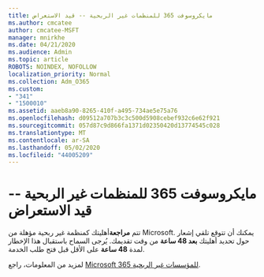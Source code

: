 ```yaml
---
title: مايكروسوفت 365 للمنظمات غير الربحية -- قيد الاستعراض
ms.author: cmcatee
author: cmcatee-MSFT
manager: mnirkhe
ms.date: 04/21/2020
ms.audience: Admin
ms.topic: article
ROBOTS: NOINDEX, NOFOLLOW
localization_priority: Normal
ms.collection: Adm_O365
ms.custom:
- "341"
- "1500010"
ms.assetid: aaeb8a90-8265-410f-a495-734ae5e75a76
ms.openlocfilehash: d09512a707b3c3c500d5908cebef932c6e62f921
ms.sourcegitcommit: 057d87c9d866fa1371d02350420d13774545c028
ms.translationtype: MT
ms.contentlocale: ar-SA
ms.lasthandoff: 05/02/2020
ms.locfileid: "44005209"
---
```

# <a name="microsoft-365-for-nonprofits---under-review"></a>مايكروسوفت 365 للمنظمات غير الربحية -- قيد الاستعراض

تتم **مراجعة**أهليتك كمنظمة غير ربحية مؤهلة من Microsoft. يمكنك أن تتوقع تلقي إشعار حول تحديد أهليتك **بعد 48 ساعة** من وقت تقديمك. يُرجى السماح باستقبال هذا الإخطار لمدة **48 ساعة** على الأقل قبل فتح طلب الخدمة. 

لمزيد من المعلومات، راجع [Microsoft 365 للمؤسسات غير الربحية](https://www.microsoft.com/nonprofits/microsoft-365). 
